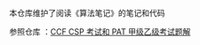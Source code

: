 本仓库维护了阅读《算法笔记》的笔记和代码

参照仓库 ：[CCF CSP 考试和 PAT 甲级乙级考试题解](https://github.com/richenyunqi/CCF-CSP-and-PAT-solution)